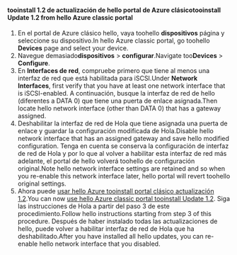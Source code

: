 <!--author=SharS last changed: 03/17/2016-->

#### <a name="tooinstall-update-12-from-hello-azure-classic-portal"></a><span data-ttu-id="39745-101">tooinstall 1.2 de actualización de hello portal de Azure clásico</span><span class="sxs-lookup"><span data-stu-id="39745-101">tooinstall Update 1.2 from hello Azure classic portal</span></span>
1. <span data-ttu-id="39745-102">En el portal de Azure clásico hello, vaya toohello **dispositivos** página y seleccione su dispositivo.</span><span class="sxs-lookup"><span data-stu-id="39745-102">In hello Azure classic portal, go toohello **Devices** page and select your device.</span></span>
2. <span data-ttu-id="39745-103">Navegue demasiado**dispositivos** > **configurar**.</span><span class="sxs-lookup"><span data-stu-id="39745-103">Navigate too**Devices** > **Configure**.</span></span>
3. <span data-ttu-id="39745-104">En **Interfaces de red**, compruebe primero que tiene al menos una interfaz de red que está habilitada para iSCSI.</span><span class="sxs-lookup"><span data-stu-id="39745-104">Under **Network Interfaces**, first verify that you have at least one network interface that is iSCSI-enabled.</span></span> <span data-ttu-id="39745-105">A continuación, busque la interfaz de red de hello (diferentes a DATA 0) que tiene una puerta de enlace asignada.</span><span class="sxs-lookup"><span data-stu-id="39745-105">Then locate hello network interface (other than DATA 0) that has a gateway assigned.</span></span>
4. <span data-ttu-id="39745-106">Deshabilitar la interfaz de red de Hola que tiene asignada una puerta de enlace y guardar la configuración modificada de Hola.</span><span class="sxs-lookup"><span data-stu-id="39745-106">Disable hello network interface that has an assigned gateway and save hello modified configuration.</span></span> <span data-ttu-id="39745-107">Tenga en cuenta se conserva la configuración de interfaz de red de Hola y por lo que al volver a habilitar esta interfaz de red más adelante, el portal de hello volverá toohello de configuración original.</span><span class="sxs-lookup"><span data-stu-id="39745-107">Note hello network interface settings are retained and so when you re-enable this network interface later, hello portal will revert toohello original settings.</span></span>
5. <span data-ttu-id="39745-108">Ahora puede [usar hello Azure tooinstall portal clásico actualización 1.2](#install-update-12-via-the-azure-classic-portal).</span><span class="sxs-lookup"><span data-stu-id="39745-108">You can now [use hello Azure classic portal tooinstall Update 1.2](#install-update-12-via-the-azure-classic-portal).</span></span> <span data-ttu-id="39745-109">Siga las instrucciones de Hola a partir del paso 3 de este procedimiento.</span><span class="sxs-lookup"><span data-stu-id="39745-109">Follow hello instructions starting from step 3 of this procedure.</span></span> <span data-ttu-id="39745-110">Después de haber instalado todas las actualizaciones de hello, puede volver a habilitar interfaz de red de Hola que ha deshabilitado.</span><span class="sxs-lookup"><span data-stu-id="39745-110">After you have installed all hello updates, you can re-enable hello network interface that you disabled.</span></span>

